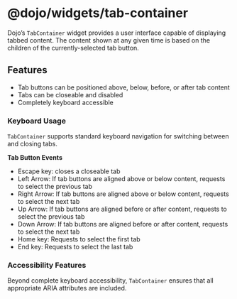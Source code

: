 <span class="citation" data-cites="dojo/widgets/tab-container">@dojo/widgets/tab-container</span>
=================================================================================================

Dojo’s `TabContainer` widget provides a user interface capable of displaying tabbed content. The content shown at any given time is based on the children of the currently-selected tab button.

Features
--------

-   Tab buttons can be positioned above, below, before, or after tab content
-   Tabs can be closeable and disabled
-   Completely keyboard accessible

### Keyboard Usage

`TabContainer` supports standard keyboard navigation for switching between and closing tabs.

**Tab Button Events**

-   Escape key: closes a closeable tab
-   Left Arrow: If tab buttons are aligned above or below content, requests to select the previous tab
-   Right Arrow: If tab buttons are aligned above or below content, requests to select the next tab
-   Up Arrow: If tab buttons are aligned before or after content, requests to select the previous tab
-   Down Arrow: If tab buttons are aligned before or after content, requests to select the next tab
-   Home key: Requests to select the first tab
-   End key: Requests to select the last tab

### Accessibility Features

Beyond complete keyboard accessibility, `TabContainer` ensures that all appropriate ARIA attributes are included.
